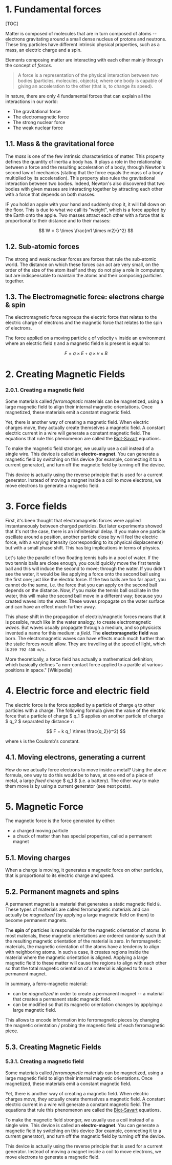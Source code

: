 # 1. Fundamental forces

[TOC]

Matter is composed of molecules that are in turn composed of atoms -- electrons gravitating around a small dense nucleus of protons and neutrons. These tiny particles have different intrinsic physical properties, such as a mass, an electric charge and a spin. 

Elements composing matter are interacting with each other mainly through the concept of _forces_. 

> A force is a representation of the physical interaction between two bodies (particles, molecules, objects); where one body is capable of giving an acceleration to the other (that is, to change its speed). 

In nature, there are only 4 fundamental forces that can explain all the interactions in our world: 

- The gravitational force
- The electromagnetic force
- The strong nuclear force
- The weak nuclear force

## 1.1. Mass & the gravitational force

The _mass_ is one of the few intrinsic characteristics of matter. This property defines the quantity of inertia a body has. It plays a role in the relationship between a force and the resulting acceleration of a body, through Newton's second law of mechanics (stating that the force equals the mass of a body multiplied by its acceleration). This property also rules the gravitational interaction between two bodies. Indeed, Newton's also discovered that two bodies with given masses are interacting together by attracting each other with a force that depends on both masses. 

IF you hold an apple with your hand and suddenly drop it, it will fall down on the floor. This is due to what we call its "weight", which is a force applied by the Earth onto the apple. Two masses attract each other with a force that is proportional to their distance and to their masses:

$$ W = G \times \frac{m1 \times m2}{r^2} $$

## 1.2. Sub-atomic forces

The strong and weak nuclear forces are forces that rule the sub-atomic world. The distance on which these forces can act are very small, on the order of the size of the atom itself and they do not play a role in computers; but are indispensable to maintain the atoms and their composing particles together. 

## 1.3. The Electromagnetic force: electrons charge & spin

The electromagnetic force regroups the electric force that relates to the electric charge of electrons and the magnetic force that relates to the spin of electrons.

The force applied on a moving particle `q` of velocity `v` inside an environment where an electric field `E` and a magnetic field `B` is present is equal to:

$$ F = q \times E + q \times v \times B $$

# 2. Creating Magnetic Fields

### 2.0.1. Creating a magnetic field

Some materials called _ferromagnetic_ materials can be magnetized, using a large magnetic field to align their internal magnetic orientations. Once magnetized, these materials emit a constant magnetic field.

Yet, there is another way of creating a magnetic field. When electric charges move, they actually create themselves a magnetic field. A constant electric current in a wire will generate a constant magnetic field. The equations that rule this phenomenon are called the <a href="https://en.wikipedia.org/wiki/Biot-Savart_law">Biot-Savart</a> equations. 

To make the magnetic field stronger, we usually use a coil instead of a single wire. This device is called an **electro-magnet**. You can generate a magnetic field by switching on this device (for example, connecting it to a current generator), and turn off the magnetic field by turning off the device. 

This device is actually using the reverse principle that is used for a current generator. Instead of moving a magnet inside a coil to move electrons, we move electrons to generate a magnetic field.

# 3. Force fields

First, it's been thought that electromagnetic forces were applied instantaneously between charged particles. But later experiments showed that it's not the case, there is an infinitesimal delay. If you make one particle oscillate around a position, another particle close by will feel the electric force, with a varying intensity (corresponding to its physical displacement) but with a small phase shift. This has big implications in terms of physics. 

Let's take the parallel of two floating tennis balls in a pool of water. If the two tennis balls are close enough, you could quickly move the first tennis ball and this will induce the second to move; through the water. If you didn't see the water, it would be like applying a force onto the second ball using the first one; just like the electric force. If the two balls are too far apart, you cannot do the same, i.e. the force that you can apply on the second ball depends on the distance. Now, if you make the tennis ball oscillate in the water, this will make the second ball move in a different way; because you created waves into the water. These waves propagate on the water surface and can have an effect much further away.

This phase shift in the propagation of electric/magnetic forces means that it is possible, much like in the water analogy, to create electromagnetic _waves_. But waves usually propagate through a medium, and so physicists invented a name for this medium: a _field_. The **electromagnetic field** was born. The electromagnetic waves can have effects much much further than the static forces would allow. They are travelling at the speed of light, which is `299 792 458 m/s`.

More theoretically, a force field has actually a mathematical definition; which basically defines "a non-contact force applied to a partile at various positions in space." [Wikipedia]

# 4. Electric force and electric field

The electric force is the force applied by a particle of charge `q` to other particles with a charge. The following formula gives the value of the electric force that a particle of charge $ q_1 $ applies on another particle of charge $ q_2 $ separated by distance `r`: 

$$ F = k q_1 \times \frac{q_2}{r^2} $$

where `k` is the Coulomb's constant.

## 4.1. Moving electrons, generating a current

How do we actually force electrons to move inside a metal? Using the above formula, one way to do this would be to have, at one end of a piece of metal, a large _fixed_ charge $ q_1 $ (i.e. a battery). The other way to make them move is by using a current generator (see next posts).

# 5. Magnetic Force

The magnetic force is the force generated by either:

* a charged moving particle
* a chuck of matter than has special properties, called a permanent magnet

## 5.1. Moving charges

When a charge is moving, it generates a magnetic force on other particles, that is proportional to its electric charge and speed. 

## 5.2. Permanent magnets and spins

A permanent magnet is a material that generates a static magnetic field `B`. These types of materials are called ferromagnetic materials and can actually be _magnetized_ (by applying a large magnetic field on them) to become permanent magnets. 

The **spin** of particles is responsible for the magnetic orientation of atoms. In most materials, these magnetic orientations are ordered randomly such that the resulting magnetic orientation of the material is zero. In ferromagnetic materials, the magnetic orientation of the atoms have a tendency to align with neighboring atoms. In such a case, it creates regions inside the material where the magnetic orientation is aligned. Applying a large magnetic field to these matter will cause the regions to align with each other so that the total magnetic orientation of a material is aligned to form a permanent magnet.

In summary, a ferro-magnetic material:

* can be _magnetized_ in order to create a permanent magnet -- a material that creates a permanent static magnetic field. 
* can be modified so that its magnetic orientation changes by applying a large magnetic field. 

This allows to encode information into ferromagnetic pieces by changing the magnetic orientation / probing the magnetic field of each ferromagnetic piece.

## 5.3. Creating Magnetic Fields

### 5.3.1. Creating a magnetic field

Some materials called _ferromagnetic_ materials can be magnetized, using a large magnetic field to align their internal magnetic orientations. Once magnetized, these materials emit a constant magnetic field.

Yet, there is another way of creating a magnetic field. When electric charges move, they actually create themselves a magnetic field. A constant electric current in a wire will generate a constant magnetic field. The equations that rule this phenomenon are called the <a href="https://en.wikipedia.org/wiki/Biot-Savart_law">Biot-Savart</a> equations. 

To make the magnetic field stronger, we usually use a coil instead of a single wire. This device is called an **electro-magnet**. You can generate a magnetic field by switching on this device (for example, connecting it to a current generator), and turn off the magnetic field by turning off the device. 

This device is actually using the reverse principle that is used for a current generator. Instead of moving a magnet inside a coil to move electrons, we move electrons to generate a magnetic field.